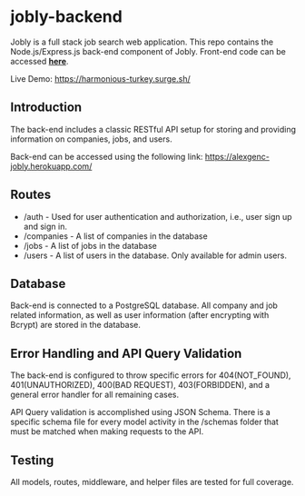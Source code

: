 # jobly-backend
Jobly is a full stack job search web application. This repo contains the Node.js/Express.js back-end component of Jobly. Front-end code can be accessed **[here](https://github.com/alexgenc/jobly-frontend)**.

Live Demo: https://harmonious-turkey.surge.sh/

## Introduction 
The back-end includes a classic RESTful API setup for storing and providing information on companies, jobs, and users. 

Back-end can be accessed using the following link: https://alexgenc-jobly.herokuapp.com/ 

## Routes

- /auth - Used for user authentication and authorization, i.e., user sign up and sign in.
- /companies - A list of companies in the database
- /jobs - A list of jobs in the database
- /users - A list of users in the database. Only available for admin users.

## Database

Back-end is connected to a PostgreSQL database. All company and job related information, as well as user information (after encrypting with Bcrypt) are stored in the database.

## Error Handling and API Query Validation

The back-end is configured to throw specific errors for 404(NOT_FOUND), 401(UNAUTHORIZED), 400(BAD REQUEST), 403(FORBIDDEN), and a general error handler for all remaining cases.

API Query validation is accomplished using JSON Schema. There is a specific schema file for every model activity in the /schemas folder that must be matched when making requests to the API.

## Testing

All models, routes, middleware, and helper files are tested for full coverage.




